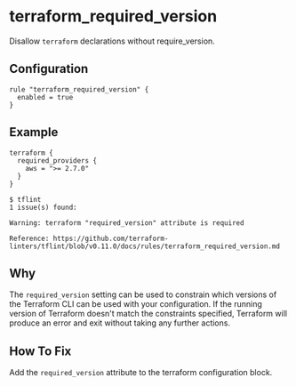 # terraform_required_version

Disallow `terraform` declarations without require_version.

## Configuration

```hcl
rule "terraform_required_version" {
  enabled = true
}
```

## Example

```hcl
terraform {
  required_providers {
    aws = ">= 2.7.0"
  }
}
```

```
$ tflint
1 issue(s) found:

Warning: terraform "required_version" attribute is required

Reference: https://github.com/terraform-linters/tflint/blob/v0.11.0/docs/rules/terraform_required_version.md 
```

## Why
The `required_version` setting can be used to constrain which versions of the Terraform CLI can be used with your configuration. 
If the running version of Terraform doesn't match the constraints specified, Terraform will produce an error and exit without 
taking any further actions.

## How To Fix

Add the `required_version` attribute to the terraform configuration block.
